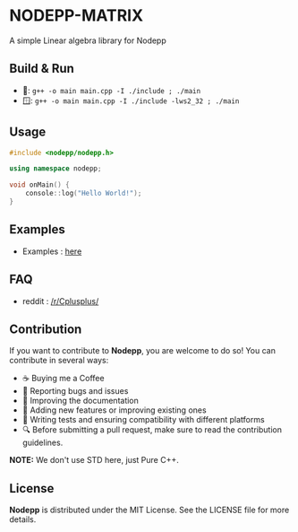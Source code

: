 # NODEPP-MATRIX

A simple Linear algebra library for Nodepp

## Build & Run
- 🐧: `g++ -o main main.cpp -I ./include ; ./main`
- 🪟: `g++ -o main main.cpp -I ./include -lws2_32 ; ./main`

## Usage
```cpp
#include <nodepp/nodepp.h>

using namespace nodepp;

void onMain() {
    console::log("Hello World!");
}
```

## Examples
- Examples : [here](https://github.com/NodeppOficial/Nodepp/tree/main/examples)

## FAQ
- reddit : [/r/Cplusplus/](https://www.reddit.com/r/Cplusplus/comments/19e2kw3/write_asynchronous_code_with_c_nodepp/)
  
## Contribution

If you want to contribute to **Nodepp**, you are welcome to do so! You can contribute in several ways:

- ☕ Buying me a Coffee
- 📢 Reporting bugs and issues
- 📝 Improving the documentation
- 📌 Adding new features or improving existing ones
- 🧪 Writing tests and ensuring compatibility with different platforms
- 🔍 Before submitting a pull request, make sure to read the contribution guidelines.

**NOTE:** We don't use STD here, just Pure C++.

## License

**Nodepp** is distributed under the MIT License. See the LICENSE file for more details.
